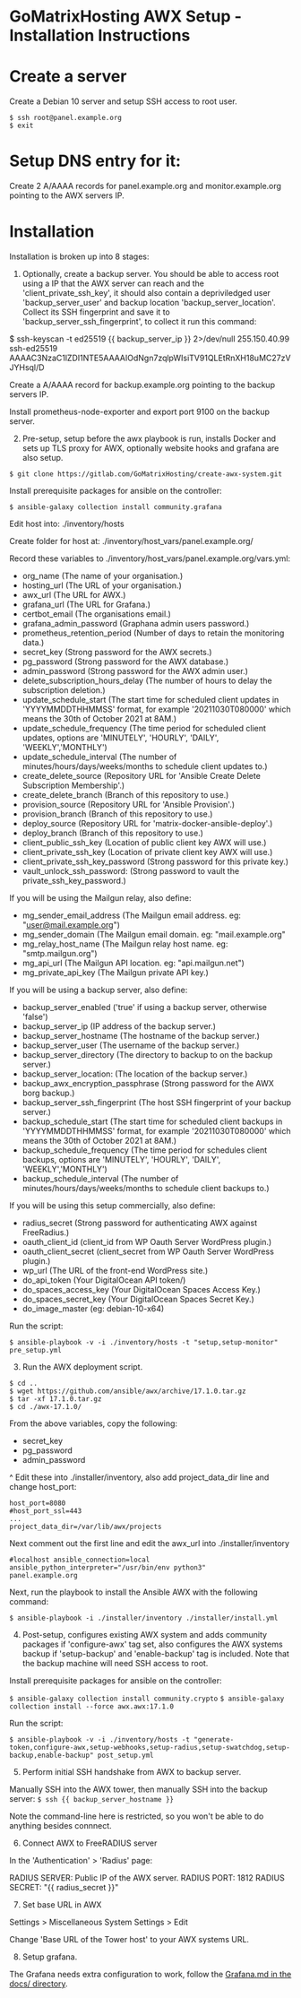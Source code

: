 # GoMatrixHosting AWX Setup - Installation Instructions


# Create a server

Create a Debian 10 server and setup SSH access to root user.
```
$ ssh root@panel.example.org
$ exit
```

# Setup DNS entry for it:

Create 2 A/AAAA records for panel.example.org and monitor.example.org pointing to the AWX servers IP.


# Installation

Installation is broken up into 8 stages:

1) Optionally, create a backup server. You should be able to access root using a IP that the AWX server can reach and the 'client_private_ssh_key', it should also contain a depriviledged user 'backup_server_user' and backup location 'backup_server_location'. Collect its SSH fingerprint and save it to 'backup_server_ssh_fingerprint', to collect it run this command:

$ ssh-keyscan -t ed25519 {{ backup_server_ip }} 2>/dev/null
255.150.40.99 ssh-ed25519 AAAAC3NzaC1lZDI1NTE5AAAAIOdNgn7zqlpWIsiTV91QLEtRnXH18uMC27zVJYHsql/D

Create a A/AAAA record for backup.example.org pointing to the backup servers IP.

Install prometheus-node-exporter and export port 9100 on the backup server.


2) Pre-setup, setup before the awx playbook is run, installs Docker and sets up TLS proxy for AWX, optionally website hooks and grafana are also setup.

`$ git clone https://gitlab.com/GoMatrixHosting/create-awx-system.git`

Install prerequisite packages for ansible on the controller:

`$ ansible-galaxy collection install community.grafana`

Edit host into: ./inventory/hosts

Create folder for host at: ./inventory/host_vars/panel.example.org/

Record these variables to ./inventory/host_vars/panel.example.org/vars.yml:
- org_name 			(The name of your organisation.)
- hosting_url			(The URL of your organisation.)
- awx_url 			(The URL for AWX.)
- grafana_url 			(The URL for Grafana.)
- certbot_email 		(The organisations email.)
- grafana_admin_password	(Graphana admin users password.)
- prometheus_retention_period	(Number of days to retain the monitoring data.)
- secret_key			(Strong password for the AWX secrets.)
- pg_password			(Strong password for the AWX database.)
- admin_password 		(Strong password for the AWX admin user.)
- delete_subscription_hours_delay	(The number of hours to delay the subscription deletion.)
- update_schedule_start		(The start time for scheduled client updates in 'YYYYMMDDTHHMMSS' format, for example '20211030T080000' which means the 30th of October 2021 at 8AM.)
- update_schedule_frequency	(The time period for scheduled client updates, options are 'MINUTELY', 'HOURLY', 'DAILY', 'WEEKLY','MONTHLY')
- update_schedule_interval	(The number of minutes/hours/days/weeks/months to schedule client updates to.)
- create_delete_source		(Repository URL for 'Ansible Create Delete Subscription Membership'.)
- create_delete_branch		(Branch of this repository to use.)
- provision_source		(Repository URL for 'Ansible Provision'.)
- provision_branch		(Branch of this repository to use.)
- deploy_source			(Repository URL for 'matrix-docker-ansible-deploy'.)
- deploy_branch			(Branch of this repository to use.)
- client_public_ssh_key 	(Location of public client key AWX will use.)
- client_private_ssh_key 	(Location of private client key AWX will use.)
- client_private_ssh_key_password 	(Strong password for this private key.)
- vault_unlock_ssh_password:	(Strong password to vault the private_ssh_key_password.)

If you will be using the Mailgun relay, also define:
- mg_sender_email_address	(The Mailgun email address. eg: "user@mail.example.org")
- mg_sender_domain		(The Mailgun email domain. eg: "mail.example.org"
- mg_relay_host_name		(The Mailgun relay host name. eg: "smtp.mailgun.org")
- mg_api_url			(The Mailgun API location. eg: "api.mailgun.net")
- mg_private_api_key		(The Mailgun private API key.)

If you will be using a backup server, also define:
- backup_server_enabled		('true' if using a backup server, otherwise 'false')
- backup_server_ip 		(IP address of the backup server.)
- backup_server_hostname 	(The hostname of the backup server.)
- backup_server_user 		(The username of the backup server.)
- backup_server_directory 	(The directory to backup to on the backup server.)
- backup_server_location:	(The location of the backup server.)
- backup_awx_encryption_passphrase 	(Strong password for the AWX borg backup.)
- backup_server_ssh_fingerprint (The host SSH fingerprint of your backup server.)
- backup_schedule_start		(The start time for scheduled client backups in 'YYYYMMDDTHHMMSS' format, for example '20211030T080000' which means the 30th of October 2021 at 8AM.)
- backup_schedule_frequency	(The time period for schedules client backups, options are 'MINUTELY', 'HOURLY', 'DAILY', 'WEEKLY','MONTHLY')
- backup_schedule_interval	(The number of minutes/hours/days/weeks/months to schedule client backups to.)

If you will be using this setup commercially, also define:
- radius_secret			(Strong password for authenticating AWX against FreeRadius.)
- oauth_client_id		(client_id from WP Oauth Server WordPress plugin.)
- oauth_client_secret		(client_secret from WP Oauth Server WordPress plugin.)
- wp_url			(The URL of the front-end WordPress site.)
- do_api_token 			(Your DigitalOcean API token/)
- do_spaces_access_key 		(Your DigitalOcean Spaces Access Key.)
- do_spaces_secret_key 		(Your DigitalOcean Spaces Secret Key.)
- do_image_master 		(eg: debian-10-x64)

Run the script:

`$ ansible-playbook -v -i ./inventory/hosts -t "setup,setup-monitor" pre_setup.yml`


3) Run the AWX deployment script.
```
$ cd ..
$ wget https://github.com/ansible/awx/archive/17.1.0.tar.gz
$ tar -xf 17.1.0.tar.gz
$ cd ./awx-17.1.0/
```

From the above variables, copy the following:
- secret_key
- pg_password
- admin_password

^ Edit these into ./installer/inventory, also add project_data_dir line and change host_port:
```
host_port=8080
#host_port_ssl=443
...
project_data_dir=/var/lib/awx/projects
```

Next comment out the first line and edit the awx_url into ./installer/inventory
```
#localhost ansible_connection=local ansible_python_interpreter="/usr/bin/env python3"
panel.example.org
```

Next, run the playbook to install the Ansible AWX with the following command:

`$ ansible-playbook -i ./installer/inventory ./installer/install.yml`


4) Post-setup, configures existing AWX system and adds community packages if 'configure-awx' tag set, also configures the AWX systems backup if 'setup-backup' and 'enable-backup' tag is included. Note that the backup machine will need SSH access to root.

Install prerequisite packages for ansible on the controller:

`$ ansible-galaxy collection install community.crypto`
`$ ansible-galaxy collection install --force awx.awx:17.1.0`

Run the script:

`$ ansible-playbook -v -i ./inventory/hosts -t "generate-token,configure-awx,setup-webhooks,setup-radius,setup-swatchdog,setup-backup,enable-backup" post_setup.yml`


5) Perform initial SSH handshake from AWX to backup server.

Manually SSH into the AWX tower, then manually SSH into the backup server:
`$ ssh {{ backup_server_hostname }}`

Note the command-line here is restricted, so you won't be able to do anything besides connnect.


6) Connect AWX to FreeRADIUS server

In the 'Authentication' > 'Radius' page:

RADIUS SERVER:	Public IP of the AWX server.
RADIUS PORT:	1812
RADIUS SECRET:	"{{ radius_secret }}"


7) Set base URL in AWX

Settings > Miscellaneous System Settings > Edit

Change 'Base URL of the Tower host' to your AWX systems URL.


8) Setup grafana.

The Grafana needs extra configuration to work, follow the [Grafana.md in the docs/ directory](docs/Grafana.md).


